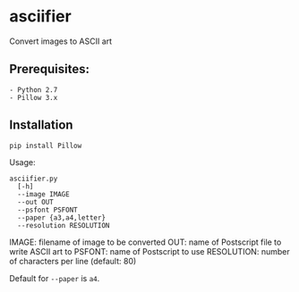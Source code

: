 # asciifier

Convert images to ASCII art

## Prerequisites:

	- Python 2.7
	- Pillow 3.x


## Installation

```
pip install Pillow
```


Usage:

```
asciifier.py 
  [-h]
  --image IMAGE
  --out OUT
  --psfont PSFONT
  --paper {a3,a4,letter}
  --resolution RESOLUTION
```

IMAGE: filename of image to be converted
OUT: name of Postscript file to write ASCII art to
PSFONT: name of Postscript to use
RESOLUTION: number of characters per line (default: 80)

Default for `--paper` is `a4`.
